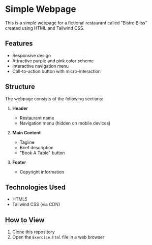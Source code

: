 # Simple Webpage
This is a simple webpage for a fictional restaurant called "Bistro Bliss" created using HTML and Tailwind CSS.

## Features
- Responsive design
- Attractive purple and pink color scheme
- Interactive navigation menu
- Call-to-action button with micro-interaction

## Structure
The webpage consists of the following sections:

1. **Header**
   - Restaurant name
   - Navigation menu (hidden on mobile devices)

2. **Main Content**
   - Tagline
   - Brief description
   - "Book A Table" button

3. **Footer**
   - Copyright information

## Technologies Used

- HTML5
- Tailwind CSS (via CDN)

## How to View

1. Clone this repository
2. Open the `Exercise.html` file in a web browser
